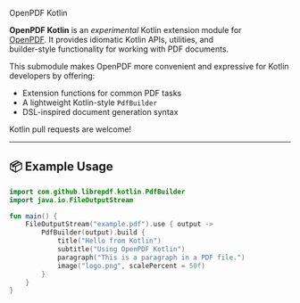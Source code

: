 OpenPDF Kotlin

**OpenPDF Kotlin** is an *experimental* Kotlin extension module for  
[OpenPDF](https://github.com/LibrePDF/OpenPDF). It provides idiomatic Kotlin APIs, utilities, and  
builder-style functionality for working with PDF documents.

This submodule makes OpenPDF more convenient and expressive for Kotlin developers by offering:

- Extension functions for common PDF tasks
- A lightweight Kotlin-style `PdfBuilder`
- DSL-inspired document generation syntax

Kotlin pull requests are welcome!

---

## 📦 Example Usage

```kotlin
import com.github.librepdf.kotlin.PdfBuilder
import java.io.FileOutputStream

fun main() {
    FileOutputStream("example.pdf").use { output ->
        PdfBuilder(output).build {
            title("Hello from Kotlin")
            subtitle("Using OpenPDF Kotlin")
            paragraph("This is a paragraph in a PDF file.")
            image("logo.png", scalePercent = 50f)
        }
    }
}
